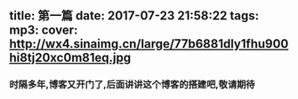 title: 第一篇
date: 2017-07-23 21:58:22
tags: 
mp3: 
cover: http://wx4.sinaimg.cn/large/77b6881dly1fhu900hi8tj20xc0m81eq.jpg
---
### 时隔多年,博客又开门了,后面讲讲这个博客的搭建吧,敬请期待
